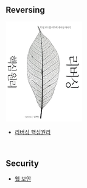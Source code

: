 ## Reversing
<img src="Reversing/img/ReversingCore.jpg" width="200" style="border: 3 solid black">

* [리버싱 핵심원리](https://github.com/waeandway/TIL/blob/master/Reversing/ReversingCore/ReversingCore.md)

<br>

## Security
* [웹 보안](https://github.com/waeandway/TIL/blob/master/Web-Security/Web-Security.md)


